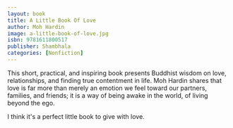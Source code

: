 ```yaml
---
layout: book
title: A Little Book Of Love
author: Moh Hardin
image: a-little-book-of-love.jpg
isbn: 9781611800517
publisher: Shambhala
categories: [Nonfiction]
---
```

This short, practical, and inspiring book presents Buddhist wisdom on love, relationships, and finding true contentment in life. Moh Hardin shares that love is far more than merely an emotion we feel toward our partners, families, and friends; it is a way of being awake in the world, of living beyond the ego.

I think it's a perfect little book to give with love.
